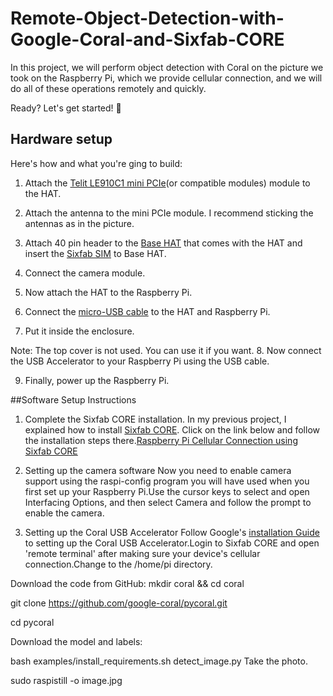 # Remote-Object-Detection-with-Google-Coral-and-Sixfab-CORE
In this project, we will perform object detection with Coral on the picture we took on the Raspberry Pi, which we provide cellular connection, and we will do all of these operations remotely and quickly.

Ready? Let's get started! 🚀
## Hardware setup
Here's how and what you're ging to build:
1. Attach the [Telit LE910C1 mini PCIe](https://sixfab.com/product/telit-le910c1-mini-pcie-cat1-lte-module/)(or compatible modules) module to the HAT.

2. Attach the antenna to the mini PCIe module. I recommend sticking the antennas as in the picture.

3. Attach 40 pin header to the [Base HAT](https://sixfab.com/product/raspberry-pi-base-hat-3g-4g-lte-minipcie-cards/) that comes with the HAT and insert the [Sixfab SIM](https://sixfab.com/product/connect-sim-card-for-iot-projects/) to Base HAT.

4. Connect the camera module.

5. Now attach the HAT to the Raspberry Pi.

6. Connect the [micro-USB cable](https://sixfab.com/product/right-angle-micro-usb-cable-usb-2-0-a-male-to-micro-b-cable/) to the HAT and Raspberry Pi.

7. Put it inside the enclosure.

Note: The top cover is not used. You can use it if you want.
8. Now connect the USB Accelerator to your Raspberry Pi using the USB cable.

9. Finally, power up the Raspberry Pi.

##Software Setup Instructions
1. Complete the Sixfab CORE installation.
In my previous project, I explained how to install [Sixfab CORE](https://sixfab.com/sixfab-core/). Click on the link below and follow the installation steps there.[Raspberry Pi Cellular Connection using Sixfab CORE](https://www.hackster.io/ensarkarabudak/raspberry-pi-cellular-connection-using-sixfab-core-845f52)

2. Setting up the camera software
Now you need to enable camera support using the raspi-config program you will have used when you first set up your Raspberry Pi.Use the cursor keys to select and open Interfacing Options, and then select Camera and follow the prompt to enable the camera.

3. Setting up the Coral USB Accelerator
Follow Google's [installation Guide](https://coral.ai/docs/accelerator/get-started/) to setting up the Coral USB Accelerator.Login to Sixfab CORE and open 'remote terminal' after making sure your device's cellular connection.Change to the /home/pi directory.

Download the code from GitHub:
mkdir coral && cd coral

git clone https://github.com/google-coral/pycoral.git

cd pycoral

Download the model and labels:

bash examples/install_requirements.sh detect_image.py
Take the photo.

sudo raspistill -o image.jpg
